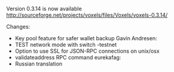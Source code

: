 Version 0.3.14 is now available
http://sourceforge.net/projects/voxels/files/Voxels/voxels-0.3.14/

Changes:
* Key pool feature for safer wallet backup
Gavin Andresen:
* TEST network mode with switch -testnet
* Option to use SSL for JSON-RPC connections on unix/osx
* validateaddress RPC command
eurekafag:
* Russian translation
